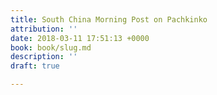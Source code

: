 ```yaml
---
title: South China Morning Post on Pachkinko
attribution: ''
date: 2018-03-11 17:51:13 +0000
book: book/slug.md
description: ''
draft: true

---
```

